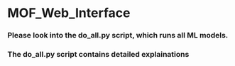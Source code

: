 # MOF_Web_Interface
### Please look into the do_all.py script, which runs all ML models.
### The do_all.py script contains detailed explainations


